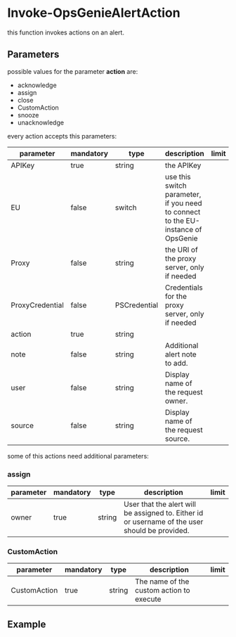 ﻿# Invoke-OpsGenieAlertAction

this function invokes actions on an alert.

## Parameters

possible values for the parameter **action** are:

- acknowledge
- assign
- close
- CustomAction
- snooze
- unacknowledge

every action accepts this parameters:

parameter | mandatory | type | description | limit
---|---|---|---|---
APIKey | true | string | the APIKey
EU | false | switch | use this switch parameter, if you need to connect to the EU-instance of OpsGenie
Proxy | false | string | the URI of the proxy server, only if needed
ProxyCredential | false | PSCredential | Credentials for the proxy server, only if needed
action | true | string |
note | false | string | Additional alert note to add. | | 25000 chars
user | false | string | Display name of the request owner. | | 100 chars
source | false | string | Display name of the request source. | | 100 chars

some of this actions need additional parameters:

### assign

parameter | mandatory | type | description | limit
---|---|---|---|---
owner | true | string | User that the alert will be assigned to. Either id or username of the user should be provided. |

### CustomAction

parameter | mandatory | type | description | limit
---|---|---|---|---
CustomAction | true | string | The name of the custom action to execute | |

## Example

